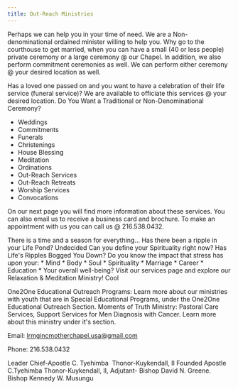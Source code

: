 ```yaml
---
title: Out-Reach Ministries
---
```


Perhaps we can help you in your time of need. We are a Non-denominational ordained minister willing to help you. Why go to the courthouse to get married, when you can have a small (40 or less people) private ceremony or a large ceremony @ our Chapel. In addition, we also perform commitment ceremonies as well. We can perform either ceremony @ your desired location as well.

Has a loved one passed on and you want to have a celebration of their life service (funeral service)? We are available to officiate this services @ your desired location. Do You Want a Traditional or Non-Denominational Ceremony?

* Weddings
* Commitments
* Funerals
* Christenings
* House Blessing
* Meditation
* Ordinations
* Out-Reach Services
* Out-Reach Retreats
* Worship Services
* Convocations

On our next page you will find more information about these services. You can also email us to receive a business card and brochure.
To make an appointment with us you can call us @ 216.538.0432.

There is a time and a season for everything... Has there been a ripple in your Life Pond? Undecided Can you define your Spirituality right now? Has Life's Ripples Bogged You Down?
Do you know the impact that stress has upon your: * Mind * Body * Soul * Spirituality * Marriage * Career * Education * Your overall well-being? Visit our services page and explore our Relaxation & Meditation Ministry! Cool

One2One Educational Outreach Programs: Learn more about our ministries with youth that are in Special Educational Programs, under the One2One Educational Outreach Section.
Moments of Truth Ministry: Pastoral Care Services, Support Services for Men Diagnosis with Cancer. Learn more about this ministry under it's section.

Email: [lrmgincmotherchapel.usa@gmail.com](mailto:lrmgincmotherchapel.usa@gmail.com)

Phone: 216.538.0432

Leader
Chief-Apostle C. Tyehimba 
Thonor-Kuykendall, II
Founded
Apostle C.Tyehimba Thonor-Kuykendall, II, Adjutant- Bishop David N. Greene. Bishop Kennedy W. Musungu
